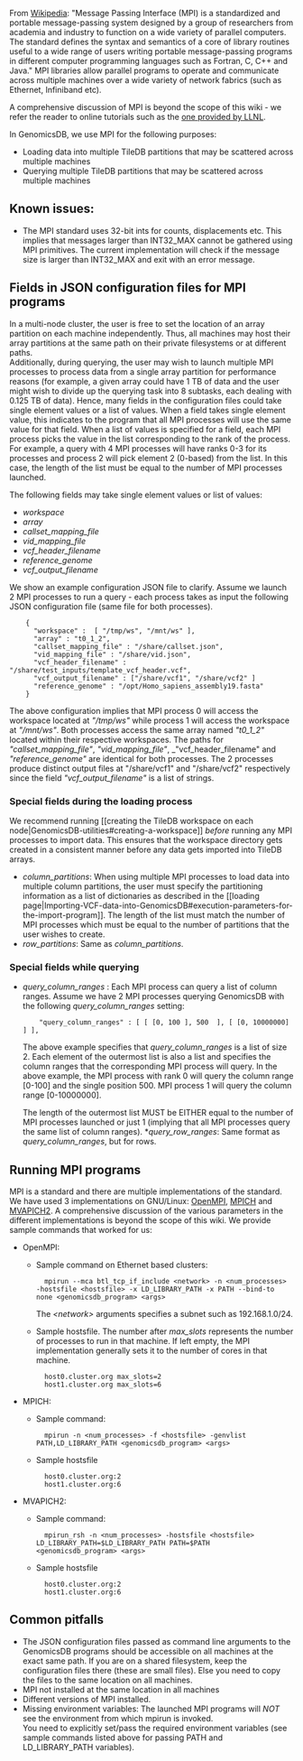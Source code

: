 From [Wikipedia](https://en.wikipedia.org/wiki/Message_Passing_Interface): "Message Passing Interface (MPI) is a 
standardized and portable message-passing system designed by a group of researchers from academia and industry to 
function on a wide variety of parallel computers. The standard defines the syntax and semantics of a core of library 
routines useful to a wide range of users writing portable message-passing programs in different computer programming 
languages such as Fortran, C, C++ and Java." MPI libraries allow parallel programs to operate and communicate across 
multiple machines over a wide variety of network fabrics (such as Ethernet, Infiniband etc).

A comprehensive discussion of MPI is beyond the scope of this wiki - we refer the reader to online tutorials such as the 
[one provided by LLNL](https://computing.llnl.gov/tutorials/mpi/).

In GenomicsDB, we use MPI for the following purposes:
* Loading data into multiple TileDB partitions that may be scattered across multiple machines
* Querying multiple TileDB partitions that may be scattered across multiple machines

## Known issues:
* The MPI standard uses 32-bit ints for counts, displacements etc. This implies that messages larger than INT32_MAX cannot be gathered using MPI primitives. The current implementation will check if the message size is larger than INT32_MAX and exit with an error message.

## Fields in JSON configuration files for MPI programs
In a multi-node cluster, the user is free to set the location of an array partition on each machine independently.  Thus, all 
machines may host their array partitions at the same path on their private filesystems or at different paths.  
Additionally, during querying, the user may wish to launch multiple MPI processes to process data from a single array 
partition for performance reasons (for example, a given array could have 1 TB of data and the user might wish to divide 
up the querying task into 8 subtasks, each dealing with 0.125 TB of data). Hence, many fields in the configuration files
could take single element values or a list of values. When a field takes single element value, this indicates to the 
program that all MPI processes will use the same value for that field. When a list of values is specified for a field, 
each MPI process picks the value in the list corresponding to the rank of the process. For example, a query with 4 MPI 
processes will have ranks 0-3 for its processes and process 2 will pick element 2 (0-based) from the list. In this case, 
the length of the list must be equal to the number of MPI processes launched.

The following fields may take single element values or list of values:
* _workspace_
* _array_
* _callset_mapping_file_
* _vid_mapping_file_
* _vcf_header_filename_
* _reference_genome_
* _vcf_output_filename_

We show an example configuration JSON file to clarify. Assume we launch 2 MPI processes to run a query - each process 
takes as input the following JSON configuration file (same file for both processes).

        {
          "workspace" :  [ "/tmp/ws", "/mnt/ws" ],
          "array" : "t0_1_2",
          "callset_mapping_file" : "/share/callset.json",
          "vid_mapping_file" : "/share/vid.json",
          "vcf_header_filename" : "/share/test_inputs/template_vcf_header.vcf",
          "vcf_output_filename" : ["/share/vcf1", "/share/vcf2" ]
          "reference_genome" : "/opt/Homo_sapiens_assembly19.fasta"
        }

The above configuration implies that MPI process 0 will access the workspace located at _"/tmp/ws"_ while process 1 will 
access the workspace at _"/mnt/ws"_. Both processes access the same array named _"t0_1_2"_ located within their 
respective workspaces. The paths for _"callset_mapping_file"_, _"vid_mapping_file"_,  _"vcf_header_filename" and
_"reference_genome"_ are identical for both processes. The 2 processes produce distinct output files at "/share/vcf1" 
and "/share/vcf2" respectively since the field _"vcf_output_filename"_ is a list of strings.

### Special fields during the loading process
We recommend running [[creating the TileDB workspace on each node|GenomicsDB-utilities#creating-a-workspace]] _before_ 
running any MPI processes to import data.  This ensures that the workspace directory gets created in a consistent manner 
before any data gets imported into TileDB arrays.
* _column_partitions_: When using multiple MPI processes to load data into multiple column partitions, the user must 
specify the partitioning information as a list of dictionaries as described in the [[loading page|Importing-VCF-data-into-GenomicsDB#execution-parameters-for-the-import-program]]. The length of the list must match the 
number of MPI processes which must be equal to the number of partitions that the user wishes to create.
* _row_partitions_: Same as _column_partitions_.

### Special fields while querying
* _query_column_ranges_ : Each MPI process can query a list of column ranges. Assume we have 2 MPI processes querying 
GenomicsDB with the following _query_column_ranges_ setting:

          "query_column_ranges" : [ [ [0, 100 ], 500  ], [ [0, 10000000] ] ],

    The above example specifies that _query_column_ranges_ is a list of size 2. Each element of the outermost list is also a 
list and specifies the column ranges that the corresponding MPI process will query. In the above example, the MPI 
process with rank 0 will query the column range \[0-100\] and the single position 500. MPI process 1 will query the 
column range \[0-10000000\].

    The length of the outermost list MUST be EITHER equal to the number of MPI processes launched or just 1 (implying that 
all MPI processes query the same list of column ranges).
*_query_row_ranges_:  Same format as _query_column_ranges_, but for rows.

## Running MPI programs
MPI is a standard and there are multiple implementations of the standard. We have used 3 implementations on GNU/Linux: 
[OpenMPI](https://www.open-mpi.org/), [MPICH](https://www.mpich.org/) and 
[MVAPICH2](http://mvapich.cse.ohio-state.edu/). A comprehensive discussion of the various parameters in the different 
implementations is beyond the scope of this wiki. We provide sample commands that worked for us:

* OpenMPI:
    * Sample command on Ethernet based clusters:

            mpirun --mca btl_tcp_if_include <network> -n <num_processes> -hostsfile <hostsfile> -x LD_LIBRARY_PATH -x PATH --bind-to none <genomicsdb_program> <args>

        The _\<network\>_ arguments specifies a subnet such as 192.168.1.0/24.
    * Sample hostsfile. The number after _max_slots_ represents the number of processes to run in that machine. If left 
empty, the MPI implementation generally sets it to the number of cores in that machine.

            host0.cluster.org max_slots=2
            host1.cluster.org max_slots=6

* MPICH:
    * Sample command:

            mpirun -n <num_processes> -f <hostsfile> -genvlist PATH,LD_LIBRARY_PATH <genomicsdb_program> <args>

    * Sample hostsfile

            host0.cluster.org:2
            host1.cluster.org:6

* MVAPICH2:
    * Sample command:

            mpirun_rsh -n <num_processes> -hostsfile <hostsfile> LD_LIBRARY_PATH=$LD_LIBRARY_PATH PATH=$PATH <genomicsdb_program> <args>

    * Sample hostsfile

            host0.cluster.org:2
            host1.cluster.org:6

## Common pitfalls
* The JSON configuration files passed as command line arguments to the GenomicsDB programs should be accessible on all 
machines at the exact same path. If you are on a shared filesystem, keep the configuration files there (these are small 
files). Else you need to copy the files to the same location on all machines.
* MPI not installed at the same location in all machines
* Different versions of MPI installed.
* Missing environment variables: The launched MPI programs will *NOT* see the environment from which mpirun is invoked.  
You need to explicitly set/pass the required environment variables (see sample commands listed above for passing PATH 
and LD_LIBRARY_PATH variables).

